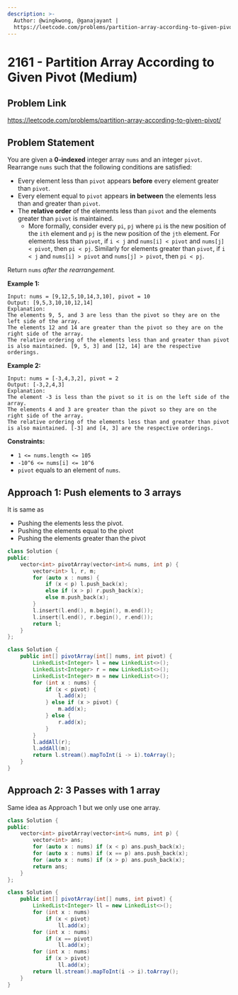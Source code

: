 ```yaml
---
description: >-
  Author: @wingkwong, @ganajayant |
  https://leetcode.com/problems/partition-array-according-to-given-pivot/
---
```


# 2161 - Partition Array According to Given Pivot (Medium)

## Problem Link

https://leetcode.com/problems/partition-array-according-to-given-pivot/

## Problem Statement

You are given a **0-indexed** integer array `nums` and an integer `pivot`. Rearrange `nums` such that the following conditions are satisfied:

* Every element less than `pivot` appears **before** every element greater than `pivot`.
* Every element equal to `pivot` appears **in between** the elements less than and greater than `pivot`.
* The **relative order** of the elements less than `pivot` and the elements greater than `pivot` is maintained.
  * More formally, consider every `pi`, `pj` where `pi` is the new position of the `ith` element and `pj` is the new position of the `jth` element. For elements less than `pivot`, if `i < j` and `nums[i] < pivot` and `nums[j] < pivot`, then `pi < pj`. Similarly for elements greater than `pivot`, if `i < j` and `nums[i] > pivot` and `nums[j] > pivot`, then `pi < pj`.

Return `nums` _after the rearrangement._

**Example 1:**

```
Input: nums = [9,12,5,10,14,3,10], pivot = 10
Output: [9,5,3,10,10,12,14]
Explanation: 
The elements 9, 5, and 3 are less than the pivot so they are on the left side of the array.
The elements 12 and 14 are greater than the pivot so they are on the right side of the array.
The relative ordering of the elements less than and greater than pivot is also maintained. [9, 5, 3] and [12, 14] are the respective orderings.
```

**Example 2:**

```
Input: nums = [-3,4,3,2], pivot = 2
Output: [-3,2,4,3]
Explanation: 
The element -3 is less than the pivot so it is on the left side of the array.
The elements 4 and 3 are greater than the pivot so they are on the right side of the array.
The relative ordering of the elements less than and greater than pivot is also maintained. [-3] and [4, 3] are the respective orderings. 
```

**Constraints:**

* `1 <= nums.length <= 105`
* `-10^6 <= nums[i] <= 10^6`
* `pivot` equals to an element of `nums`.

## Approach 1: Push elements to 3 arrays

It is same as

* Pushing the elements less the pivot.
* Pushing the elements equal to the pivot
* Pushing the elements greater than the pivot

<Tabs>
<TabItem value="cpp" label="C++">
<SolutionAuthor name="@wingkwong"/>

```cpp
class Solution {
public:
    vector<int> pivotArray(vector<int>& nums, int p) {
        vector<int> l, r, m;
        for (auto x : nums) {
            if (x < p) l.push_back(x);
            else if (x > p) r.push_back(x);
            else m.push_back(x);
        }
        l.insert(l.end(), m.begin(), m.end());
        l.insert(l.end(), r.begin(), r.end());
        return l;
    }
};
```

</TabItem>
<TabItem value="java" label="Java">
<SolutionAuthor name="@ganajayant"/>

```java
class Solution {
    public int[] pivotArray(int[] nums, int pivot) {
        LinkedList<Integer> l = new LinkedList<>();
        LinkedList<Integer> r = new LinkedList<>();
        LinkedList<Integer> m = new LinkedList<>();
        for (int x : nums) {
            if (x < pivot) {
                l.add(x);
            } else if (x > pivot) {
                m.add(x);
            } else {
                r.add(x);
            }
        }
        l.addAll(r);
        l.addAll(m);
        return l.stream().mapToInt(i -> i).toArray();
    }
}
```
</TabItem>
</Tabs>


## Approach 2: 3 Passes with 1 array

Same idea as Approach 1 but we only use one array.

<Tabs>
<TabItem value="cpp" label="C++">
<SolutionAuthor name="@wingkwong"/>

```cpp
class Solution {
public:
    vector<int> pivotArray(vector<int>& nums, int p) {
        vector<int> ans;
        for (auto x : nums) if (x < p) ans.push_back(x);
        for (auto x : nums) if (x == p) ans.push_back(x);
        for (auto x : nums) if (x > p) ans.push_back(x);
        return ans;
    }
};
```

</TabItem>
<TabItem value="java" label="Java">
<SolutionAuthor name="@ganajayant"/>

```java
class Solution {
    public int[] pivotArray(int[] nums, int pivot) {
        LinkedList<Integer> ll = new LinkedList<>();
        for (int x : nums)
            if (x < pivot)
                ll.add(x);
        for (int x : nums)
            if (x == pivot)
                ll.add(x);
        for (int x : nums)
            if (x > pivot)
                ll.add(x);
        return ll.stream().mapToInt(i -> i).toArray();
    }
}
```
</TabItem>
</Tabs>



